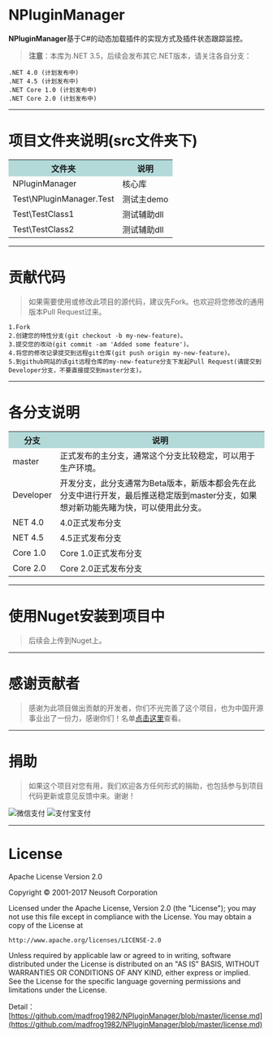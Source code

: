 # NPluginManager
**NPluginManager**基于C#的动态加载插件的实现方式及插件状态跟踪监控。

>**注意**：本库为.NET 3.5，后续会发布其它.NET版本，请关注各自分支：

    .NET 4.0 (计划发布中)
    .NET 4.5 (计划发布中)
    .NET Core 1.0 (计划发布中)
    .NET Core 2.0 (计划发布中)

---

# 项目文件夹说明(src文件夹下)

<table>
  <tr>
    <th bgcolor="#B3D9D9">文件夹</th>
    <th bgcolor="#B3D9D9">说明</th>
  </tr>
  <tr>
    <td>NPluginManager</td>
    <td>核心库</td>
  </tr>
  <tr>
    <td>Test\NPluginManager.Test</td>
    <td>测试主demo</td>
  </tr>
  <tr>
    <td>Test\TestClass1</td>
    <td>测试辅助dll</td>
  </tr>
  <tr>
    <td>Test\TestClass2</td>
    <td>测试辅助dll</td>
  </tr>
</table>

---

# 贡献代码

>如果需要使用或修改此项目的源代码，建议先Fork。也欢迎将您修改的通用版本Pull Request过来。

    1.Fork
    2.创建您的特性分支(git checkout -b my-new-feature)。
    3.提交您的改动(git commit -am 'Added some feature')。
    4.将您的修改记录提交到远程git仓库(git push origin my-new-feature)。
    5.到github网站的该git远程仓库的my-new-feature分支下发起Pull Request(请提交到Developer分支，不要直接提交到master分支)。

---

# 各分支说明

<table>
  <tr>
    <th bgcolor="#B3D9D9">分支</th>
    <th bgcolor="#B3D9D9">说明</th>
  </tr>
  <tr>
    <td>master</td>
    <td>正式发布的主分支，通常这个分支比较稳定，可以用于生产环境。</td>
  </tr>
  <tr>
    <td>Developer</td>
    <td>开发分支，此分支通常为Beta版本，新版本都会先在此分支中进行开发，最后推送稳定版到master分支，如果想对新功能先睹为快，可以使用此分支。</td>
  <tr>
    <td>NET 4.0</td>
    <td>4.0正式发布分支</td>
  </tr>
  <tr>
    <td>NET 4.5</td>
    <td>4.5正式发布分支</td>
  </tr>
  <tr>
    <td>Core 1.0</td>
    <td>Core 1.0正式发布分支</td>
  </tr>
  <tr>
    <td>Core 2.0</td>
    <td>Core 2.0正式发布分支</td>
  </tr>
</table>

---

# 使用Nuget安装到项目中

>后续会上传到Nuget上。

---

# 感谢贡献者

>感谢为此项目做出贡献的开发者，你们不光完善了这个项目，也为中国开源事业出了一份力，感谢你们！名单[点击这里](https://github.com/madfrog1982/NPluginManager/blob/master/contributors.md)查看。

---

# 捐助

>如果这个项目对您有用，我们欢迎各方任何形式的捐助，也包括参与到项目代码更新或意见反馈中来。谢谢！
>
![微信支付](https://github.com/madfrog1982/NPluginManager/blob/master/img-folder/wx.JPG)
![支付宝支付](https://github.com/madfrog1982/NPluginManager/blob/master/img-folder/zfb.JPG)

---

# License

Apache License Version 2.0

Copyright © 2001-2017 Neusoft Corporation

Licensed under the Apache License, Version 2.0 (the "License");
you may not use this file except in compliance with the License.
You may obtain a copy of the License at

    http://www.apache.org/licenses/LICENSE-2.0

Unless required by applicable law or agreed to in writing, software
distributed under the License is distributed on an "AS IS" BASIS,
WITHOUT WARRANTIES OR CONDITIONS OF ANY KIND, either express or implied.
See the License for the specific language governing permissions and
limitations under the License.

Detail：[https://github.com/madfrog1982/NPluginManager/blob/master/license.md](https://github.com/madfrog1982/NPluginManager/blob/master/license.md)